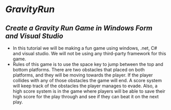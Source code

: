 # **_GravityRun_**

## **_Create a Gravity Run Game in Windows Form and Visual Studio_**

- In this tutorial we will be making a fun game using windows, .net, C# and visual studio. We will not be using any third-party  framework for this game.
- Rules of this game is to use the space key to jump between the top and bottom platforms. There are two obstacles that placed on both platforms, and they will be moving towards the player. If the player collides with any of those obstacles the game will end. A score system will keep track of the obstacles the player manages to evade. Also, a high score system is in the game where players will be able to save their high score for the play through and see if they can beat it on the next play.
